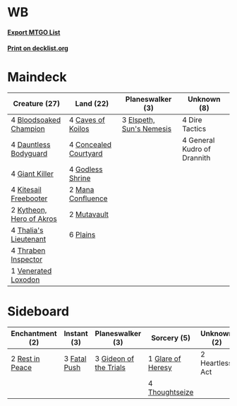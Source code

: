 # WB

#### [Export MTGO List](../collection/WB/WB.txt)
#### [Print on decklist.org](http://decklist.org/?deckmain=4%09Bloodsoaked%20Champion%0A4%09Caves%20of%20Koilos%0A4%09Concealed%20Courtyard%0A4%09Dauntless%20Bodyguard%0A4%09Dire%20Tactics%0A3%09Elspeth,%20Sun's%20Nemesis%0A4%09General%20Kudro%20of%20Drannith%0A4%09Giant%20Killer%0A4%09Godless%20Shrine%0A4%09Kitesail%20Freebooter%0A2%09Kytheon,%20Hero%20of%20Akros%0A2%09Mana%20Confluence%0A2%09Mutavault%0A6%09Plains%0A4%09Thalia's%20Lieutenant%0A4%09Thraben%20Inspector%0A1%09Venerated%20Loxodon&deckside=3%09Fatal%20Push%0A3%09Gideon%20of%20the%20Trials%0A1%09Glare%20of%20Heresy%0A2%09Heartless%20Act%0A2%09Rest%20in%20Peace%0A4%09Thoughtseize)
# Maindeck

|                                           Creature (27)                                           |                                           Land (22)                                            |                                         Planeswalker (3)                                          |        Unknown (8)        |
|---------------------------------------------------------------------------------------------------|------------------------------------------------------------------------------------------------|---------------------------------------------------------------------------------------------------|---------------------------|
|4 [Bloodsoaked Champion](http://gatherer.wizards.com/Pages/Card/Details.aspx?multiverseid=386494)  |4 [Caves of Koilos](http://gatherer.wizards.com/Pages/Card/Details.aspx?multiverseid=129497)    |3 [Elspeth, Sun's Nemesis](http://gatherer.wizards.com/Pages/Card/Details.aspx?multiverseid=476265)|4 Dire Tactics             |
|4 [Dauntless Bodyguard](http://gatherer.wizards.com/Pages/Card/Details.aspx?multiverseid=442902)   |4 [Concealed Courtyard](http://gatherer.wizards.com/Pages/Card/Details.aspx?multiverseid=417818)|                                                                                                   |4 General Kudro of Drannith|
|4 [Giant Killer](http://gatherer.wizards.com/Pages/Card/Details.aspx?multiverseid=472976)          |4 [Godless Shrine](http://gatherer.wizards.com/Pages/Card/Details.aspx?multiverseid=405099)     |                                                                                                   |                           |
|4 [Kitesail Freebooter](http://gatherer.wizards.com/Pages/Card/Details.aspx?multiverseid=435264)   |2 [Mana Confluence](http://gatherer.wizards.com/Pages/Card/Details.aspx?multiverseid=409573)    |                                                                                                   |                           |
|2 [Kytheon, Hero of Akros](http://gatherer.wizards.com/Pages/Card/Details.aspx?multiverseid=398428)|2 [Mutavault](http://gatherer.wizards.com/Pages/Card/Details.aspx?multiverseid=370733)          |                                                                                                   |                           |
|4 [Thalia's Lieutenant](http://gatherer.wizards.com/Pages/Card/Details.aspx?multiverseid=409783)   |6 [Plains](http://gatherer.wizards.com/Pages/Card/Details.aspx?multiverseid=439856)             |                                                                                                   |                           |
|4 [Thraben Inspector](http://gatherer.wizards.com/Pages/Card/Details.aspx?multiverseid=409784)     |                                                                                                |                                                                                                   |                           |
|1 [Venerated Loxodon](http://gatherer.wizards.com/Pages/Card/Details.aspx?multiverseid=452780)     |                                                                                                |                                                                                                   |                           |


# Sideboard

|                                     Enchantment (2)                                      |                                      Instant (3)                                      |                                        Planeswalker (3)                                         |                                        Sorcery (5)                                         |  Unknown (2)  |
|------------------------------------------------------------------------------------------|---------------------------------------------------------------------------------------|-------------------------------------------------------------------------------------------------|--------------------------------------------------------------------------------------------|---------------|
|2 [Rest in Peace](http://gatherer.wizards.com/Pages/Card/Details.aspx?multiverseid=442021)|3 [Fatal Push](http://gatherer.wizards.com/Pages/Card/Details.aspx?multiverseid=423724)|3 [Gideon of the Trials](http://gatherer.wizards.com/Pages/Card/Details.aspx?multiverseid=426716)|1 [Glare of Heresy](http://gatherer.wizards.com/Pages/Card/Details.aspx?multiverseid=373691)|2 Heartless Act|
|                                                                                          |                                                                                       |                                                                                                 |4 [Thoughtseize](http://gatherer.wizards.com/Pages/Card/Details.aspx?multiverseid=438676)   |               |

